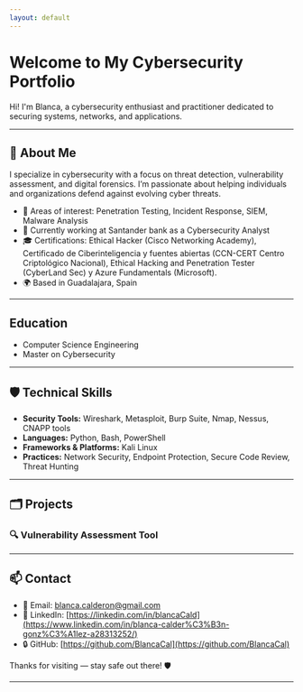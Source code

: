```yaml
---
layout: default
---
```


# Welcome to My Cybersecurity Portfolio

Hi! I'm Blanca, a cybersecurity enthusiast and practitioner dedicated to securing systems, networks, and applications.

---

## 🔐 About Me

I specialize in cybersecurity with a focus on threat detection, vulnerability assessment, and digital forensics. I’m passionate about helping individuals and organizations defend against evolving cyber threats.

- 🧠 Areas of interest: Penetration Testing, Incident Response, SIEM, Malware Analysis
- 💼 Currently working at Santander bank as a Cybersecurity Analyst
- 🎓 Certifications: Ethical Hacker (Cisco Networking Academy), Certificado de Ciberinteligencia y fuentes abiertas (CCN-CERT Centro Criptológico Nacional), Ethical Hacking and Penetration Tester (CyberLand Sec) y Azure Fundamentals (Microsoft).
- 🌍 Based in Guadalajara, Spain

---
## Education 
- Computer Science Engineering
- Master on Cybersecurity

---

## 🛡️ Technical Skills

- **Security Tools:** Wireshark, Metasploit, Burp Suite, Nmap, Nessus, CNAPP tools
- **Languages:** Python, Bash, PowerShell
- **Frameworks & Platforms:** Kali Linux
- **Practices:** Network Security, Endpoint Protection, Secure Code Review, Threat Hunting

---

## 🗂️ Projects

### 🔍 Vulnerability Assessment Tool


---

## 📫 Contact

- 📧 Email: blanca.calderon@gmail.com
- 💼 LinkedIn: [https://linkedin.com/in/blancaCald](https://www.linkedin.com/in/blanca-calder%C3%B3n-gonz%C3%A1lez-a28313252/)
- 🔒 GitHub: [https://github.com/BlancaCal](https://github.com/BlancaCal)

Thanks for visiting — stay safe out there! 🛡️

---
